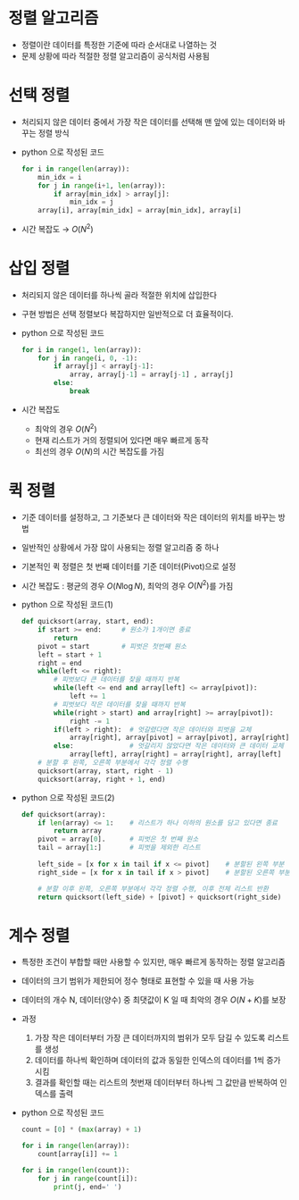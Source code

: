 # 정렬 알고리즘

- 정렬이란 데이터를 특정한 기준에 따라 순서대로 나열하는 것
- 문제 상황에 따라 적절한 정렬 알고리즘이 공식처럼 사용됨

# 선택 정렬

- 처리되지 않은 데이터 중에서 가장 작은 데이터를 선택해 맨 앞에 있는 데이터와 바꾸는 정렬 방식
- python 으로 작성된 코드
    
    ```python
    for i in range(len(array)):
    	min_idx = i
    	for j in range(i+1, len(array)):
    		if array[min_idx] > array[j]:
    			min_idx = j
    	array[i], array[min_idx] = array[min_idx], array[i]
    ```
    
- 시간 복잡도 → $O(N^2)$

# 삽입 정렬

- 처리되지 않은 데이터를 하나씩 골라 적절한 위치에 삽입한다
- 구현 방법은 선택 정렬보다 복잡하지만 일반적으로 더 효율적이다.
- python 으로 작성된 코드
    
    ```python
    for i in range(1, len(array)):
    	for j in range(i, 0, -1):
    		if array[j] < array[j-1]:
    			array, array[j-1] = array[j-1] , array[j]
    		else:
    			break
    ```
    
- 시간 복잡도
    - 최악의 경우 $O(N^2)$
    - 현재 리스트가 거의 정렬되어 있다면 매우 빠르게 동작
    - 최선의 경우 $O(N)$의 시간 복잡도를 가짐

# 퀵 정렬

- 기준 데이터를 설정하고, 그 기준보다 큰 데이터와 작은 데이터의 위치를 바꾸는 방법
- 일반적인 상황에서 가장 많이 사용되는 정렬 알고리즘 중 하나
- 기본적인 퀵 정렬은 첫 번째 데이터를 기준 데이터(Pivot)으로 설정
- 시간 복잡도 : 평균의 경우 $O(N\log N)$, 최악의 경우 $O(N^2)$를 가짐
- python 으로 작성된 코드(1)
    
    ```python
    def quicksort(array, start, end):
    	if start >= end:     # 원소가 1개이면 종료
    		return 
    	pivot = start        # 피벗은 첫번째 원소
    	left = start + 1
    	right = end
    	while(left <= right):
    		# 피벗보다 큰 데이터를 찾을 때까지 반복	
    		while(left <= end and array[left] <= array[pivot]):
    			left += 1
    		# 피벗보다 작은 데이터를 찾을 때까지 반복
    		while(right > start) and array[right] >= array[pivot]):
    			right -= 1
    		if(left > right):  # 엇갈렸다면 작은 데이터와 피벗을 교체
    			array[right], array[pivot] = array[pivot], array[right]
    		else:              # 엇갈리지 않았다면 작은 데이터와 큰 데이터 교체
    			array[left], array[right] = array[right], array[left]
    	# 분할 후 왼쪽, 오른쪽 부분에서 각각 정렬 수행
    	quicksort(array, start, right - 1)
    	quicksort(array, right + 1, end)
    ```
    
- python 으로 작성된 코드(2)
    
    ```python
    def quicksort(array):
    	if len(array) <= 1:    # 리스트가 하나 이하의 원소를 담고 있다면 종료
    		return array
    	pivot = array[0].      # 피벗은 첫 번째 원소
    	tail = array[1:]       # 피벗을 제외한 리스트
    	
    	left_side = [x for x in tail if x <= pivot]    # 분할된 왼쪽 부분
    	right_side = [x for x in tail if x > pivot]    # 분할된 오른쪽 부분
    
    	# 분할 이후 왼쪽, 오른쪽 부분에서 각각 정렬 수행, 이후 전체 리스트 반환
    	return quicksort(left_side) + [pivot] + quicksort(right_side)
    ```
    

# 계수 정렬

- 특정한 조건이 부합할 때만 사용할 수 있지만, 매우 빠르게 동작하는 정렬 알고리즘
- 데이터의 크기 범위가 제한되어 정수 형태로 표현할 수 있을 때 사용 가능
- 데이터의 개수 N, 데이터(양수) 중 최댓값이 K 일 때 최악의 경우 $O(N+K)$를 보장
- 과정
    1. 가장 작은 데이터부터 가장 큰 데이터까지의 범위가 모두 담길 수 있도록 리스트를 생성
    2. 데이터를 하나씩 확인하며 데이터의 값과 동일한 인덱스의 데이터를 1씩 증가 시킴
    3. 결과를 확인할 때는 리스트의 첫번재 데이터부터 하나씩 그 값만큼 반복하여 인덱스를 출력
- python 으로 작성된 코드
    
    ```python
    count = [0] * (max(array) + 1)
    
    for i in range(len(array)):
    	count[array[i]] += 1
    
    for i in range(len(count)):
    	for j in range(count[i]):
    		print(j, end=' ')
    ```